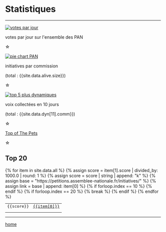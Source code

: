 Statistiques
============

----

[![votes par jour](votes-per-day.png)][all-votes.txt]

votes par jour sur l'ensemble des PAN

[all-votes.txt]: https://github.com/politipet/data/blob/master/all-votes.txt
☆

[![pie chart PAN](pie-chart-PAN.png)][show-comm]

initiatives par commission

(total : {{site.data.alive.size}})

[show-comm]: https://github.com/politipet/data/blob/master/all-stat.txt
☆

[![top 5 plus dynamiques](dyn-top-5.png)][all-dyn.txt]

voix collectées en 10 jours

(total : {{site.data.dyn[11].comm}})

[all-dyn.txt]: https://github.com/politipet/data/blob/master/all-dyn.txt

☆

[Top of The Pets](https://seenthis.net/messages/1021649)

☆

Top 20
------

<table style="font-family: monospace">
{% for item in site.data.all %}
{% assign score = item[1].score | divided_by: 1000.0 | round: 1 %}
{% assign score = score | string | append: "k" %}
{% assign base = "https://petitions.assemblee-nationale.fr/initiatives/" %}
{% assign link = base | append: item[0] %}
<tr><td align="right">{{score}}</td><td><a href="{{link}}">{{item[0]}}</a></td></tr>
{% if forloop.index == 10 %} <tr style="height: .7em"></tr> {% endif %}
{% if forloop.index == 20 %} {% break %} {% endif %}
{% endfor %}
</table>

----

[home](/)
